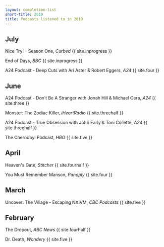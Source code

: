 ```yaml
---
layout: completion-list
short-title: 2019
title: Podcasts listened to in 2019
---
```

## July
Nice Try! - Season One, _Curbed_ {{ site.inprogress }}

End of Days, _BBC_ {{ site.inprogress }}

A24 Podcast - Deep Cuts with Ari Aster & Robert Eggers, _A24_ {{ site.four }}

## June
A24 Podcast - Don't Be A Stranger with Jonah Hill & Michael Cera, _A24_ {{ site.three }}

Monster: The Zodiac Killer, _iHeartRadio_ {{ site.threehalf }}

A24 Podcast - True Obsession with John Early & Toni Collette, _A24_ {{ site.threehalf }}

The Chernobyl Podcast, _HBO_ {{ site.five }}

## April
Heaven's Gate, _Stitcher_ {{ site.fourhalf }}

You Must Remember Manson, _Panoply_ {{ site.four }}

## March
Uncover: The Village - Escaping NXIVM, _CBC Podcasts_ {{ site.five }}

## February
The Dropout, _ABC News_ {{ site.fourhalf }}

Dr. Death, _Wondery_ {{ site.five }}